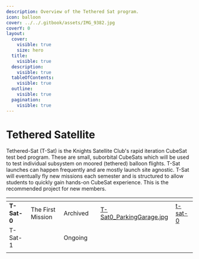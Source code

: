 ```yaml
---
description: Overview of the Tethered Sat program.
icon: balloon
cover: ../../.gitbook/assets/IMG_9382.jpg
coverY: 0
layout:
  cover:
    visible: true
    size: hero
  title:
    visible: true
  description:
    visible: true
  tableOfContents:
    visible: true
  outline:
    visible: true
  pagination:
    visible: true
---
```


# Tethered Satellite

Tethered-Sat (T-Sat) is the Knights Satellite Club's rapid iteration CubeSat test bed program. These are small, suborbital CubeSats which will be used to test individual subsystem on moored (tethered) balloon flights. T-Sat launches can happen frequently and are mostly launch site agnostic. T-Sat will eventually fly new missions each semester and is structured to allow students to quickly gain hands-on CubeSat experience. This is the recommended project for new members.



<table data-view="cards"><thead><tr><th></th><th></th><th></th><th></th><th data-card-cover data-type="files"></th><th data-hidden data-card-target data-type="content-ref"></th></tr></thead><tbody><tr><td><strong>T-Sat-0</strong></td><td>The First Mission</td><td>Archived</td><td></td><td><a href="../../.gitbook/assets/T-Sat0_ParkingGarage.jpg">T-Sat0_ParkingGarage.jpg</a></td><td><a href="t-sat-0/">t-sat-0</a></td></tr><tr><td>T-Sat-1</td><td></td><td>Ongoing</td><td></td><td></td><td></td></tr><tr><td></td><td></td><td></td><td></td><td></td><td></td></tr></tbody></table>

